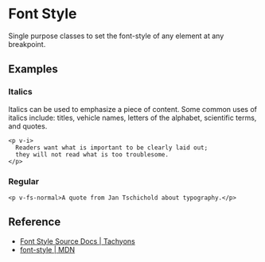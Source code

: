 <script setup>
import ItalicsStyle from '../components/font-style/ItalicsStyle.vue';
import RegularStyle from '../components/font-style/RegularStyle.vue';
</script>



# Font Style

Single purpose classes to set the font-style of any element
at any breakpoint.

## Examples

### Italics

Italics can be used to emphasize a piece of content.
Some common uses of italics include: titles, vehicle names,
letters of the alphabet, scientific terms, and quotes.

```vue
<p v-i>
  Readers want what is important to be clearly laid out;
  they will not read what is too troublesome.
</p>
```

<ItalicsStyle />

### Regular

```vue
<p v-fs-normal>A quote from Jan Tschichold about typography.</p>
```

<RegularStyle />

## Reference

* [Font Style Source Docs | Tachyons](http://tachyons.io/docs/typography/font-style/)
* [font-style | MDN](https://developer.mozilla.org/en-US/docs/Web/CSS/font-style)

